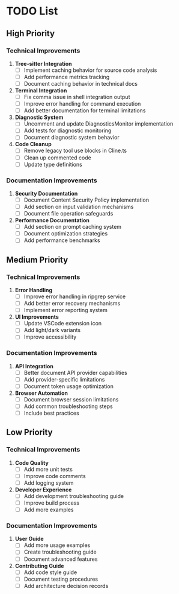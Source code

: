 # TODO List

## High Priority

### Technical Improvements
1. **Tree-sitter Integration**
   - [ ] Implement caching behavior for source code analysis
   - [ ] Add performance metrics tracking
   - [ ] Document caching behavior in technical docs

2. **Terminal Integration**
   - [ ] Fix comma issue in shell integration output
   - [ ] Improve error handling for command execution
   - [ ] Add better documentation for terminal limitations

3. **Diagnostic System**
   - [ ] Uncomment and update DiagnosticsMonitor implementation
   - [ ] Add tests for diagnostic monitoring
   - [ ] Document diagnostic system behavior

4. **Code Cleanup**
   - [ ] Remove legacy tool use blocks in Cline.ts
   - [ ] Clean up commented code
   - [ ] Update type definitions

### Documentation Improvements
1. **Security Documentation**
   - [ ] Document Content Security Policy implementation
   - [ ] Add section on input validation mechanisms
   - [ ] Document file operation safeguards

2. **Performance Documentation**
   - [ ] Add section on prompt caching system
   - [ ] Document optimization strategies
   - [ ] Add performance benchmarks

## Medium Priority

### Technical Improvements
1. **Error Handling**
   - [ ] Improve error handling in ripgrep service
   - [ ] Add better error recovery mechanisms
   - [ ] Implement error reporting system

2. **UI Improvements**
   - [ ] Update VSCode extension icon
   - [ ] Add light/dark variants
   - [ ] Improve accessibility

### Documentation Improvements
1. **API Integration**
   - [ ] Better document API provider capabilities
   - [ ] Add provider-specific limitations
   - [ ] Document token usage optimization

2. **Browser Automation**
   - [ ] Document browser session limitations
   - [ ] Add common troubleshooting steps
   - [ ] Include best practices

## Low Priority

### Technical Improvements
1. **Code Quality**
   - [ ] Add more unit tests
   - [ ] Improve code comments
   - [ ] Add logging system

2. **Developer Experience**
   - [ ] Add development troubleshooting guide
   - [ ] Improve build process
   - [ ] Add more examples

### Documentation Improvements
1. **User Guide**
   - [ ] Add more usage examples
   - [ ] Create troubleshooting guide
   - [ ] Document advanced features

2. **Contributing Guide**
   - [ ] Add code style guide
   - [ ] Document testing procedures
   - [ ] Add architecture decision records
